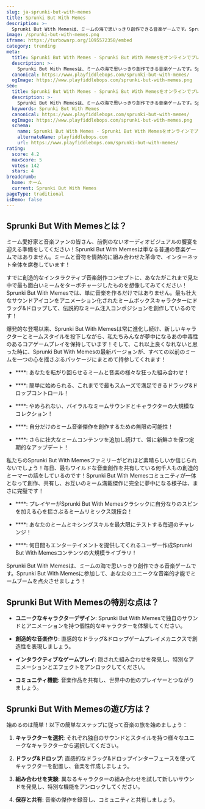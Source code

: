 ```yaml
---
slug: ja-sprunki-but-with-memes
title: Sprunki But With Memes
description: >-
  Sprunki But With Memesは、ミームの海で思いっきり創作できる音楽ゲームです。Sprunki But With Memesに参加して、あなたのユニークな音楽的才能でミームブームを点火させましょう！
image: /sprunki-but-with-memes.png
iframe: https://turbowarp.org/1095572358/embed
category: trending
meta:
  title: Sprunki But With Memes - Sprunki But With Memesをオンラインでプレイ
  description: >-
    Sprunki But With Memesは、ミームの海で思いっきり創作できる音楽ゲームです。Sprunki But With Memesに参加して、あなたのユニークな音楽的才能でミームブームを点火させましょう！
  canonical: https://www.playfiddlebops.com/sprunki-but-with-memes/
  ogImage: https://www.playfiddlebops.com/sprunki-but-with-memes.png
seo:
  title: Sprunki But With Memes - Sprunki But With Memesをオンラインでプレイ
  description: >-
    Sprunki But With Memesは、ミームの海で思いっきり創作できる音楽ゲームです。Sprunki But With Memesに参加して、あなたのユニークな音楽的才能でミームブームを点火させましょう！
  keywords: Sprunki But With Memes
  canonical: https://www.playfiddlebops.com/sprunki-but-with-memes/
  ogImage: https://www.playfiddlebops.com/sprunki-but-with-memes.png
  schema:
    name: Sprunki But With Memes - Sprunki But With Memesをオンラインでプレイ
    alternateName: playfiddlebops.com
    url: https://www.playfiddlebops.com/sprunki-but-with-memes/
rating:
  score: 4.2
  maxScore: 5
  votes: 142
  stars: 4
breadcrumb:
  home: ホーム
  current: Sprunki But With Memes
pageType: traditional
isDemo: false
---
```


## Sprunki But With Memesとは？

ミーム愛好家と音楽ファンの皆さん、前例のないオーディオビジュアルの饗宴を迎える準備をしてください！Sprunki But With Memesは単なる普通の音楽ゲームではありません。ミームと音符を情熱的に組み合わせた革命で、インターネット全体を席巻しています！

すでに創造的なインタラクティブ音楽創作コンセプトに、あなたがこれまで見た中で最も面白いミームをターボチャージしたものを想像してみてください！Sprunki But With Memesでは、単に音楽を作るだけではありません。最も壮大なサウンドアイコンをアニメーション化されたミームボックスキャラクターにドラッグ&ドロップして、伝説的なミーム注入コンポジションを創作しているのです！

爆発的な登場以来、Sprunki But With Memesは常に進化し続け、新しいキャラクターとミームスタイルを投下しながら、私たちみんなが夢中になるあの中毒性のあるコアゲームプレイを保持しています！そして、これ以上良くなれないと思った時に、Sprunki But With Memesの最新バージョンが、すべての以前のミームを一つの心を揺さぶるパッケージにまとめて持参してくれます！

- ****: あなたを転がり回らせるミームと音楽の様々な狂った組み合わせ！

- ****: 簡単に始められる、これまでで最もスムーズで満足できるドラッグ&ドロップコントロール！

- ****: やめられない、バイラルなミームサウンドとキャラクターの大規模なコレクション！

- ****: 自分だけのミーム音楽傑作を創作するための無限の可能性！

- ****: さらに壮大なミームコンテンツを追加し続けて、常に新鮮さを保つ定期的なアップデート！

私たちのSprunki But With Memesファミリーがどれほど素晴らしいか信じられないでしょう！毎日、最もワイルドな音楽創作を共有している何千人もの創造的ミーマーの話をしているのです！Sprunki But With Memesコミュニティが一体となって創作、共有し、お互いのミーム満載傑作に完全に夢中になる様子は、まさに完璧です！

- ****: プレイヤーがSprunki But With Memesクラシックに自分なりのスピンを加える心を揺さぶるミームリミックス競技会！

- ****: あなたのミームミキシングスキルを最大限にテストする毎週のチャレンジ！

- ****: 何日間もエンターテイメントを提供してくれるユーザー作成Sprunki But With Memesコンテンツの大規模ライブラリ！

Sprunki But With Memesは、ミームの海で思いっきり創作できる音楽ゲームです。Sprunki But With Memesに参加して、あなたのユニークな音楽的才能でミームブームを点火させましょう！

## Sprunki But With Memesの特別な点は？

- **ユニークなキャラクターデザイン**: Sprunki But With Memesで独自のサウンドとアニメーションを持つ個性的なキャラクターを体験してください。

- **創造的な音楽作り**: 直感的なドラッグ&ドロップゲームプレイメカニクスで創造性を表現しましょう。

- **インタラクティブなゲームプレイ**: 隠された組み合わせを発見し、特別なアニメーションとエフェクトをアンロックしてください。

- **コミュニティ機能**: 音楽作品を共有し、世界中の他のプレイヤーとつながりましょう。

## Sprunki But With Memesの遊び方は？

始めるのは簡単！以下の簡単なステップに従って音楽の旅を始めましょう：

1. **キャラクターを選択**: それぞれ独自のサウンドとスタイルを持つ様々なユニークなキャラクターから選択してください。

1. **ドラッグ&ドロップ**: 直感的なドラッグ&ドロップインターフェースを使ってキャラクターを配置し、音楽を作成しましょう。

1. **組み合わせを実験**: 異なるキャラクターの組み合わせを試して新しいサウンドを発見し、特別な機能をアンロックしてください。

1. **保存と共有**: 音楽の傑作を録音し、コミュニティと共有しましょう。